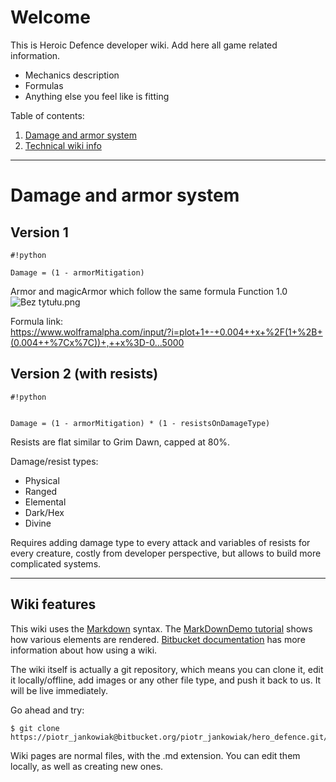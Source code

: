 # Welcome

This is Heroic Defence developer wiki. Add here all game related information.

* Mechanics description
* Formulas
* Anything else you feel like is fitting

Table of contents:

1. [Damage and armor system](#markdown-header-damage-and-armor-system)
2. [Technical wiki info](#markdown-header-wiki-features)
***

# Damage and armor system #

## Version 1 ##





```
#!python

Damage = (1 - armorMitigation)
```




Armor and magicArmor which follow the same formula
Function 1.0
![Bez tytułu.png](https://bitbucket.org/repo/Bre4xM/images/3162467063-Bez%C2%A0tytu%C5%82u.png)

Formula link:   
https://www.wolframalpha.com/input/?i=plot+1+-+0.004++x+%2F(1+%2B+(0.004++%7Cx%7C))+,++x%3D-0...5000 

## Version 2 (with resists)  

```
#!python


Damage = (1 - armorMitigation) * (1 - resistsOnDamageType)
```


Resists are flat similar to Grim Dawn, capped at 80%.

Damage/resist types:
* Physical
* Ranged
* Elemental
* Dark/Hex
* Divine

Requires adding damage type to every attack and variables of resists for every creature, costly from developer perspective, but allows to build more complicated systems.


***
## Wiki features

This wiki uses the [Markdown](http://daringfireball.net/projects/markdown/) syntax. The [MarkDownDemo tutorial](https://bitbucket.org/tutorials/markdowndemo) shows how various elements are rendered. [Bitbucket documentation](https://confluence.atlassian.com/display/BITBUCKET/Use+a+wiki) has more information about how using a wiki.

The wiki itself is actually a git repository, which means you can clone it, edit it locally/offline, add images or any other file type, and push it back to us. It will be live immediately.

Go ahead and try:

```
$ git clone https://piotr_jankowiak@bitbucket.org/piotr_jankowiak/hero_defence.git/wiki
```

Wiki pages are normal files, with the .md extension. You can edit them locally, as well as creating new ones.